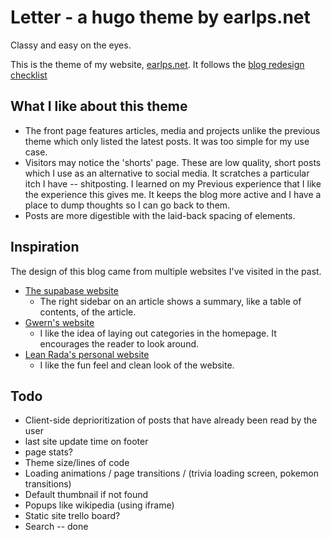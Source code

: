 # Letter - a hugo theme by earlps.net

Classy and easy on the eyes.

This is the theme of my website, [earlps.net](https://earlps.net).
It follows the [blog redesign checklist](https://earlps.net/2023/11/12/blog-redesign-checklist.html)

## What I like about this theme

- The front page features articles, media and projects unlike the previous theme which only listed the latest posts. It was too simple for my use case.
- Visitors may notice the 'shorts' page. These are low quality, short posts which I use as an alternative to social media. It scratches a particular itch I have -- shitposting. I learned on my Previous experience that I like the experience this gives me. It keeps the blog more active and I have a place to dump thoughts so I can go back to them.
- Posts are more digestible with the laid-back spacing of elements.

## Inspiration

The design of this blog came from multiple websites I've visited in the past.

- [The supabase website](https://supabase.com/blog/ga-week-summary#more-updates)
    - The right sidebar on an article shows a summary, like a table of contents, of the article.
- [Gwern's website](https://gwern.net/)
    - I like the idea of laying out categories in the homepage. It encourages the reader to look around.
- [Lean Rada's personal website](https://leanrada.com/)
    - I like the fun feel and clean look of the website.

## Todo

- Client-side deprioritization of posts that have already been read by the user
- last site update time on footer
- page stats?
- Theme size/lines of code
- Loading animations / page transitions / (trivia loading screen, pokemon transitions)
- Default thumbnail if not found
- Popups like wikipedia (using iframe)
- Static site trello board?
- Search -- done
